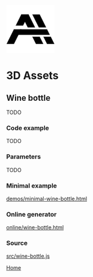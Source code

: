 <img class="logo" src="../assets/logo/logo.png">


# 3D Assets


## Wine bottle

TODO

<!--

This generator creates a 3D mug with a handle. A set of
parameters control the size and the shape of the mug and its
handle. It is possible to generale low-poly mug by reducing
the complexity, removing edges and using flat shading. Click
on a snapshot to open it online.

<p class="gallery">

	<a class="style-block nocaption" href="../online/mug.html?mugHeight=10&mugSize=8&mugShape=0&mugWidth=0.4&handlePosition=20&handleHeight=6&handleSize=7&handleShape=20&handleWidth=1.5&handleThickness=0.6&mugComplexity=50&handleComplexity=30&simple=false&flat=false">
		<img src="images/mug-1.png">
	</a>

	<a class="style-block nocaption" href="../online/mug.html?mugHeight=9.86&mugSize=8.46&mugShape=-13.5&mugWidth=0.699&handlePosition=56&handleHeight=6.9&handleSize=5.66&handleShape=40&handleWidth=1.04&handleThickness=0.76&mugComplexity=80&handleComplexity=40&simple=false&flat=false">
		<img src="images/mug-2.png">
	</a>

	<a class="style-block nocaption" href="../online/mug.html?mugHeight=10.12&mugSize=6.37&mugShape=9.4&mugWidth=0.3&handlePosition=-100&handleHeight=4.8&handleSize=5.17&handleShape=-40&handleWidth=1.15&handleThickness=0.91&mugComplexity=10&handleComplexity=4&simple=true&flat=true">
		<img src="images/mug-3.png">
	</a>

</p>
-->

### Code example

TODO

<!--
```js
import { Mug } from "3d-assets/mug.js";

var model = new Mug ({
	mugHeight: 19.8,
	mugSize: 8.64,
	mugShape: 3.2,
	mugWidth: 0.329,
	mugComplexity: 50,
	handlePosition: 95,
	handleHeight: 7.3,
	handleSize: 6.07,
	handleShape: -34.9,
	handleWidth: 1.42,
	handleThickness: 0.74,
	handleComplexity: 30,
	simple: false,
	flat: false
});
```
-->

### Parameters

TODO

<!--

#### Mug parameters

* `mugHeight` &ndash; height of the mug, in cm, [7, 20]
* `mugSize` &ndash; diameter of the mug, in cm, [6, 12]
* `mugShape` &ndash; slope of the walls, in degrees, [-15, 15]
* `mugWidth` &ndash; width of the walls, in cm, [0.3, 1]
	
#### Handle parameters

* `handlePosition` &ndash; vertical position of the handle, as percentage, [-100, 100]
* `handleHeight` &ndash; desired height of the handle, in cm, [3, 18]
* `handleSize` &ndash; desired extension size of the handle, in cm, [3, 10]
* `handleShape` &ndash; slope of handle control points, in degrees, [-80, 80]
* `handleWidth` &ndash; width of the handle cross-section, in cm, [1, 2]
* `handleThickness` &ndash; thickness of the handle cross-section, in cm, [0.3, 1]

#### Complexity parameters

* `mugComplexity` &ndash; number of faces along the mug perimeter, [4, 120]
* `handleComplexity` &ndash; number of faces along the handle, [3, 80]
* `simple` &ndash; if *true* the complexity of the profile is reduced, boolean
* `flat` &ndash; if *true* flat shading is used, boolean
	
	
### Internal structure

An instance of `Mug` is a `THREE.Group` with two submeshes
called `body` and `handle`. 

<img src="images/mug-scheme.png">

-->

### Minimal example

[demos/minimal-wine-bottle.html](../demos/minimal-wine-bottle.html)


### Online generator

[online/wine-bottle.html](../online/wine-bottle.html)


### Source

[src/wine-bottle.js](https://github.com/boytchev/assets/blob/main/src/wine-bottle.js)

		
<div class="footnote">
	<a href="../">Home</a>
</div>